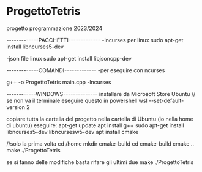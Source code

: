 # ProgettoTetris
progetto programmazione 2023/2024

-------------PACCHETTI-------------
-incurses per linux
sudo apt-get install libncurses5-dev

-json file linux 
sudo apt-get install libjsoncpp-dev



-------------COMANDI-------------
-per eseguire con ncurses

g++ -o ProgettoTetris main.cpp -lncurses



------------WINDOWS--------------
installare da Microsoft Store Ubuntu
// se non va il terminale eseguire questo in powershell
wsl --set-default-version 2

copiare tutta la cartella del progetto nella cartella di Ubuntu (io nella home di ubuntu)
eseguire: 
apt-get update
apt install g++
sudo apt-get install libncurses5-dev libncursesw5-dev
apt install cmake

//solo la prima volta 
cd /home
mkdir cmake-build
cd cmake-build
cmake ..
make
./ProgettoTetris

se si fanno delle modifiche basta rifare gli ultimi due
make
./ProgettoTetris


